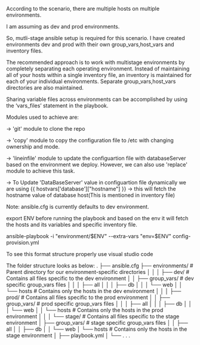 According to the scenario, there are multiple hosts on multiple environments.

I am assuming as dev and prod environments.

So, mutli-stage ansible setup is required for this scenario. I have created environments dev and prod with their own group_vars,host_vars and inventory files.

The recommended approach is to work with multistage environments by completely separating each operating environment. Instead of maintaining all of your hosts within a single inventory file, an inventory is maintained for each of your individual environments. Separate group_vars,host_vars directories are also maintained.


Sharing variable files across environments can be accomplished by using the ‘vars_files’ statement in the playbook.

Modules used to achieve are:

-> 'git' module to clone the repo

-> 'copy' module to copy the configuration file to /etc with changing ownership and mode.

-> 'lineinfile' module to update the configuartion file with databaseServer based on the environment we deploy. However, we can also    use 'replace' module to achieve this task.

-> To Update 'DataBaseServer' value in configuartion file dynamically we are using 
     {{ hostvars['database']["hostname"] }} -> this will fetch the hostname value of database host(This is mentioned in inventory file)

Note: ansible.cfg is currently defaults to dev environment.


export ENV before running the playbook and based on the env it will fetch the hosts and its variables and specific inventory file.

ansible-playbook -i "environment/$ENV" --extra-vars "env=$ENV" config-provision.yml


To see this format structure properly use visual studio code

The folder structure looks as below:
.
├── ansible.cfg
├── environments/         # Parent directory for our environment-specific directories
│   │
│   ├── dev/              # Contains all files specific to the dev environment
│   │   ├── group_vars/   # dev specific group_vars files
│   │   │   ├── all
│   │   │   ├── db
│   │   │   └── web
│   │   └── hosts         # Contains only the hosts in the dev environment
│   │
│   ├── prod/             # Contains all files specific to the prod environment
│   │   ├── group_vars/   # prod specific group_vars files
│   │   │   ├── all
│   │   │   ├── db
│   │   │   └── web
│   │   └── hosts         # Contains only the hosts in the prod environment
│   │
│   └── stage/            # Contains all files specific to the stage environment
│       ├── group_vars/   # stage specific group_vars files
│       │   ├── all
│       │   ├── db
│       │   └── web
│       └── hosts         # Contains only the hosts in the stage environment
│
├── playbook.yml
│
└── . . .